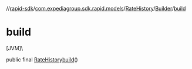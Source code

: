 //[rapid-sdk](../../../../index.md)/[com.expediagroup.sdk.rapid.models](../../index.md)/[RateHistory](../index.md)/[Builder](index.md)/[build](build.md)

# build

[JVM]\

public final [RateHistory](../index.md)[build](build.md)()
